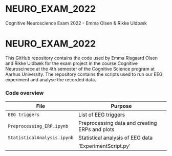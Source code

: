 # NEURO_EXAM_2022
Cognitive Neuroscience Exam 2022 - Emma Olsen & Rikke Uldbæk

# NEURO_EXAM_2022
This GitHub repository contains the code used by Emma Risgaard Olsen and Rikke Uldbæk for the exam project in the course Cognitive Neuroscinece at the 4th semester of the Cognitive Science program at Aarhus University. The repository contains the scripts used to run our EEG experiment and analyse the recorded data.


### Code overview
| File                               | Purpose                                                           |
| ---------------------------------- | ------------------------------------------------------------------|
| `EEG triggers`                        | List of EEG triggers        |
| `Preprocessing_ERP.ipynb` | Preprocessing data and creating ERPs and plots|
| `StatisticalAnalysis.ipynb` | Statistical analysis of EEG data         |
                                  |'ExperimentScript.py' | PsychoPy script used for running the experiment in the lab |